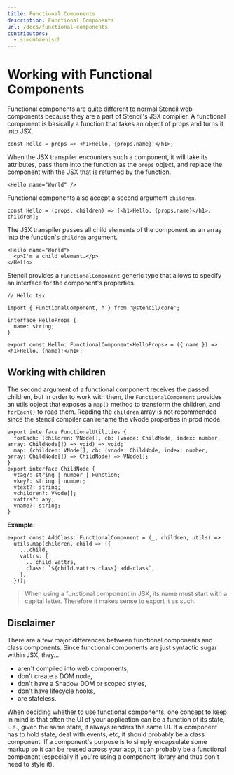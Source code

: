 ```yaml
---
title: Functional Components
description: Functional Components
url: /docs/functional-components
contributors:
  - simonhaenisch
---
```


# Working with Functional Components

Functional components are quite different to normal Stencil web components because they are a part of Stencil's JSX compiler. A functional component is basically a function that takes an object of props and turns it into JSX.

```tsx
const Hello = props => <h1>Hello, {props.name}!</h1>;
```

When the JSX transpiler encounters such a component, it will take its attributes, pass them into the function as the `props` object, and replace the component with the JSX that is returned by the function.

```tsx
<Hello name="World" />
```

Functional components also accept a second argument `children`.

```tsx
const Hello = (props, children) => [<h1>Hello, {props.name}</h1>, children];
```

The JSX transpiler passes all child elements of the component as an array into the function's `children` argument.

```tsx
<Hello name="World">
  <p>I'm a child element.</p>
</Hello>
```

Stencil provides a `FunctionalComponent` generic type that allows to specify an interface for the component's properties.

```tsx
// Hello.tsx

import { FunctionalComponent, h } from '@stencil/core';

interface HelloProps {
  name: string;
}

export const Hello: FunctionalComponent<HelloProps> = ({ name }) => <h1>Hello, {name}!</h1>;
```

## Working with children

The second argument of a functional component receives the passed children, but in order to work with them, the `FunctionalComponent` provides an utils object that exposes a `map()` method to transform the children, and `forEach()` to read them. Reading the `children` array is not recommended since the stencil compiler can rename the vNode properties in prod mode.

```tsx
export interface FunctionalUtilities {
  forEach: (children: VNode[], cb: (vnode: ChildNode, index: number, array: ChildNode[]) => void) => void;
  map: (children: VNode[], cb: (vnode: ChildNode, index: number, array: ChildNode[]) => ChildNode) => VNode[];
}
export interface ChildNode {
  vtag?: string | number | Function;
  vkey?: string | number;
  vtext?: string;
  vchildren?: VNode[];
  vattrs?: any;
  vname?: string;
}
```

**Example:**

```tsx
export const AddClass: FunctionalComponent = (_, children, utils) =>
  utils.map(children, child => ({
    ...child,
    vattrs: {
      ...child.vattrs,
      class: `${child.vattrs.class} add-class`,
    },
  }));
```

> When using a functional component in JSX, its name must start with a capital letter. Therefore it makes sense to export it as such.

## Disclaimer

There are a few major differences between functional components and class components. Since functional components are just syntactic sugar within JSX, they...

- aren't compiled into web components,
- don't create a DOM node,
- don't have a Shadow DOM or scoped styles,
- don't have lifecycle hooks,
- are stateless.

When deciding whether to use functional components, one concept to keep in mind is that often the UI of your application can be a function of its state, i. e., given the same state, it always renders the same UI. If a component has to hold state, deal with events, etc, it should probably be a class component. If a component's purpose is to simply encapsulate some markup so it can be reused across your app, it can probably be a functional component (especially if you're using a component library and thus don't need to style it).

